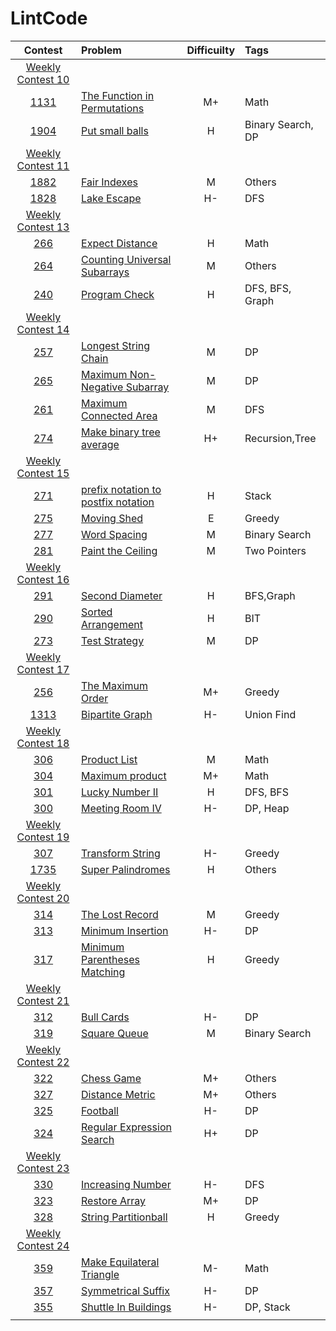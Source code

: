 # LintCode

|Contest | Problem | Difficuilty  | Tags |
| :------------:|:------------ |:---------------:| :-----|
| [Weekly Contest 10](https://www.lintcode.com/contest/89/) ||||
|[1131](https://www.lintcode.com/problem/the-function-in-permutations)|[The Function in Permutations](https://github.com/wisdompeak/LintCode/tree/master/Math/1131.The-Function-in-Permutations)|M+|Math|
|[1904](https://www.lintcode.com/problem/put-small-ball)|[Put small balls](https://github.com/wisdompeak/LintCode/tree/master/Binary-Search/1904.Put-small-balls)|H|Binary Search, DP|
| [Weekly Contest 11](https://www.lintcode.com/contest/90/) ||||
|[1882](https://www.lintcode.com/problem/fair-indexes)|[Fair Indexes](https://github.com/wisdompeak/LintCode/tree/master/Others/1882.Fair-Indexes)|M|Others|
|[1828](https://www.lintcode.com/problem/lake-escape)|[Lake Escape](https://github.com/wisdompeak/LintCode/tree/master/DFS/1828.Lake-Escape)|H-|DFS|
| [Weekly Contest 13](https://www.lintcode.com/contest/92/) ||||
|[266](https://www.lintcode.com/problem/expect-distance/)|[Expect Distance](https://github.com/wisdompeak/LintCode/tree/master/Math/266.Expect-Distance)|H|Math|
|[264](https://www.lintcode.com/problem/counting-universal-subarrays)|[Counting Universal Subarrays](https://github.com/wisdompeak/LintCode/tree/master/Others/264.Counting-Universal-Subarrays)|M|Others|
|[240](https://www.lintcode.com/problem/program-check/)|[Program Check](https://github.com/wisdompeak/LintCode/tree/master/DFS/240.Program-Check)|H|DFS, BFS, Graph|
| [Weekly Contest 14](https://www.lintcode.com/contest/93/) ||||
|[257](https://www.lintcode.com/problem/longest-string-chain/)|[Longest String Chain](https://github.com/wisdompeak/LintCode/tree/master/DP/257.Longest-String-Chain)|M|DP|
|[265](https://www.lintcode.com/problem/maximum-non-negative-subarray)|[Maximum Non-Negative Subarray](https://github.com/wisdompeak/LintCode/tree/master/DP/265.Maximum-Non-Negative-Subarray)|M|DP|
|[261](https://www.lintcode.com/problem/maximum-connected-area/)|[Maximum Connected Area](https://github.com/wisdompeak/LintCode/tree/master/DFS/261.Maximum-Connected-Area)|M|DFS|
|[274](https://www.lintcode.com/problem/make-binary-tree-average/)|[Make binary tree average](https://github.com/wisdompeak/LintCode/tree/master/Recursion/274.Make-binary-tree-average)|H+|Recursion,Tree|
| [Weekly Contest 15](https://www.lintcode.com/contest/94/) ||||
|[271](https://www.lintcode.com/problem/prefix-notation-to-postfix-notation/)|[prefix notation to postfix notation](https://github.com/wisdompeak/LintCode/tree/master/Stack/271.prefix-notation-to-postfix-notation)|H|Stack|
|[275](https://www.lintcode.com/problem/moving-shed)|[Moving Shed](https://github.com/wisdompeak/LintCode/tree/master/Greedy/275.Moving-Shed)|E|Greedy|
|[277](https://www.lintcode.com/problem/word-spacing/)|[Word Spacing](https://github.com/wisdompeak/LintCode/tree/master/Binary-Search/277.Word-Spacing)|M|Binary Search|
|[281](https://www.lintcode.com/problem/paint-the-ceiling)|[Paint the Ceiling](https://github.com/wisdompeak/LintCode/tree/master/Two_Pointers/281.Paint-the-Ceiling)|M|Two Pointers|
| [Weekly Contest 16](https://www.lintcode.com/contest/95/) ||||
|[291](https://www.lintcode.com/problem/second-diameter/)|[Second Diameter](https://github.com/wisdompeak/LintCode/tree/master/BFS/291.Second-Diameter)|H|BFS,Graph|
|[290](https://www.lintcode.com/problem/sorted-arrangement)|[Sorted Arrangement](https://github.com/wisdompeak/LintCode/tree/master/SegmentTree/290.Sorted-Arrangement)|H|BIT|
|[273](https://www.lintcode.com/problem/test-strategy/)|[Test Strategy](https://github.com/wisdompeak/LintCode/tree/master/DP/273.Test-Strategy)|M|DP|
| [Weekly Contest 17](https://www.lintcode.com/contest/96/) ||||
|[256](https://www.lintcode.com/problem/the-maximum-order/)|[The Maximum Order](https://github.com/wisdompeak/LintCode/tree/master/Greedy/256.The-Maximum-Order)|M+|Greedy|
|[1313](https://www.lintcode.com/problem/bipartite-graph/)|[Bipartite Graph](https://github.com/wisdompeak/LintCode/tree/master/Union_find/1313.Bipartite-Graph)|H-|Union Find|
| [Weekly Contest 18](https://www.lintcode.com/contest/97/) ||||
|[306](https://www.lintcode.com/problem/product-list)|[Product List](https://github.com/wisdompeak/LintCode/tree/master/Math/306.Product-List)|M|Math|
|[304](https://www.lintcode.com/problem/maximum-product)|[Maximum product](https://github.com/wisdompeak/LintCode/tree/master/Math/304.Maximum-product)|M+|Math|
|[301](https://www.lintcode.com/problem/lucky-number-ii/)|[Lucky Number II](https://github.com/wisdompeak/LintCode/tree/master/DFS/301.Lucky-Number-II)|H|DFS, BFS|
|[300](https://www.lintcode.com/problem/meeting-room-iv)|[Meeting Room IV](https://github.com/wisdompeak/LintCode/tree/master/DP/300.Meeting-Room-IV)|H-|DP, Heap|
| [Weekly Contest 19](https://www.lintcode.com/contest/98/) ||||
|[307](https://www.lintcode.com/problem/transform-string/)|[Transform String](https://github.com/wisdompeak/LintCode/tree/master/Greedy/307.Transform-String)|H-|Greedy|
|[1735](https://www.lintcode.com/problem/super-palindromes/)|[Super Palindromes](https://github.com/wisdompeak/LintCode/tree/master/Others/1735.Super-Palindromes)|H|Others|
| [Weekly Contest 20](https://www.lintcode.com/contest/99/) ||||
|[314](https://www.lintcode.com/problem/the-lost-record/)|[The Lost Record](https://github.com/wisdompeak/LintCode/tree/master/Greedy/314.The-Lost-Record)|M|Greedy|
|[313](https://www.lintcode.com/problem/minimum-insertion/)|[Minimum Insertion](https://github.com/wisdompeak/LintCode/tree/master/DP/313.Minimum-Insertion)|H-|DP|
|[317](https://www.lintcode.com/problem/minimum-parentheses-matching)|[Minimum Parentheses Matching](https://github.com/wisdompeak/LintCode/tree/master/Greedy/317.Minimum-Parentheses-Matching)|H|Greedy|
| [Weekly Contest 21](https://www.lintcode.com/contest/100/) ||||
|[312](https://www.lintcode.com/problem/bull-cards/)|[Bull Cards](https://github.com/wisdompeak/LintCode/tree/master/DP/312.Bull-Cards)|H-|DP|
|[319](https://www.lintcode.com/problem/square-queue/)|[Square Queue](https://github.com/wisdompeak/LintCode/tree/master/Binary-Search/319.Square-Queue)|M|Binary Search|
| [Weekly Contest 22](https://www.lintcode.com/contest/101/) ||||
|[322](https://www.lintcode.com/problem/chess-game/)|[Chess Game](https://github.com/wisdompeak/LintCode/tree/master/Others/322.Chess-Game)|M+|Others|
|[327](https://www.lintcode.com/problem/distance-metrics/)|[Distance Metric](https://github.com/wisdompeak/LintCode/tree/master/Others/327.Distance-Metrics)|M+|Others|
|[325](https://www.lintcode.com/problem/Football/)|[Football](https://github.com/wisdompeak/LintCode/tree/master/DP/325.Football)|H-|DP|
|[324](https://www.lintcode.com/problem/regular-expression-search/)|[Regular Expression Search](https://github.com/wisdompeak/LintCode/tree/master/DP/324.Regular-Expression-Search)|H+|DP|
| [Weekly Contest 23](https://www.lintcode.com/contest/102/) ||||
|[330](https://www.lintcode.com/problem/increasing-number/)|[Increasing Number](https://github.com/wisdompeak/LintCode/tree/master/DFS/330.Increasing-Number)|H-|DFS|
|[323](https://www.lintcode.com/problem/restorearray/)|[Restore Array](https://github.com/wisdompeak/LintCode/tree/master/DP/332.Restore-Array)|M+|DP|
|[328](https://www.lintcode.com/problem/string-partition/)|[String Partitionball](https://github.com/wisdompeak/LintCode/tree/master/Greedy/328.String-Partition)|H|Greedy|
| [Weekly Contest 24](https://www.lintcode.com/contest/103/) ||||
|[359](https://www.lintcode.com/problem/makeequilateraltriangle/)|[Make Equilateral Triangle](https://github.com/wisdompeak/LintCode/tree/master/Math/359.Make-Equilateral-Triangle)|M-|Math|
|[357](https://www.lintcode.com/problem/symmetrical-suffix/)|[Symmetrical Suffix](https://github.com/wisdompeak/LintCode/tree/master/DP/357.Symmetrical-Suffix)|H-|DP|
|[355](https://www.lintcode.com/problem/shuttleinbuildings/)|[Shuttle In Buildings](https://github.com/wisdompeak/LintCode/tree/master/DP/355.Shuttle-In-Buildings)|H-|DP, Stack|
||||
